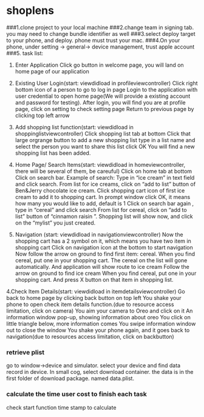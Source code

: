 # shoplens
###1.clone project to your local machine
###2.change team in signing tab. you may need to change bundle identifier as well
###3.select deploy target to your phone, and deploy. phone must trust your mac.
###4.On your phone, under setting -> general-> device management, trust apple account
###5. task list:

1. Enter Application
Click go button in welcome page, you will land on home page of our application

2. Existing User Login(start: viewdidload in profileviewcontroller)
Click right bottom icon of a person to go to log in page
Login to the application with user credential to open home page(We will provide a existing account and password for testing).
After login, you will find you are at profile page, click on setting to check setting page
Return to previous page by clicking top left arrow

3. Add shopping list function(start: viewdidload in shoppinglistviewcontroller)
Click shopping list tab at bottom
Click that large orgrange button to add a new shopping list
type in a list name and select the person you want to share this list
click OK
You will find a new shopping list has been added. 

2. Home Page/ Search Items(start: viewdidload in homeviewcontroller, there will be several of them, be careuful)
Click on home tab at bottom
Click on search bar.
Example of search: Type in “ice cream” in text field and click search. 
From list for ice creams, click on “add to list” button of Ben&Jerry chocolate ice cream.
Click shopping cart icon of first ice cream to add it to shopping cart.
In prompt window click OK, it means how many you would like to add, default is 1
Click on search bar again ,  type in “cereal” and click search
From list for cereal, click on “add to list” button of “cinnamon raisin ”.
Shopping list will show now, and click on the “mylist” you just created.

3. Navigation (start: viewdidload in navigationviewcontroller)
Now the shopping cart has a 2 symbol on it, which means you have two item in shopping cart
Click on navigation icon at the bottom to start navigation
Now follow the arrow on ground to find first item: cereal.
When you find cereal, put one in your shopping cart. The cereal on the list will gone automatically. And application will show route to ice cream
Follow the arrow on ground to find ice cream
When you find cereal, put one in your shopping cart. And press X button on that item in shopping list.


4.Check Item Details(start: viewdidload in itemdetailsviewcontroller)
Go back to home page by clicking back button on top left
You shake your phone to open check item details function.(due to resource access limitation, click on camera)
You aim your camera to Oreo and click on it
An information window pop-up, showing information about oreo
You click on little triangle below, more information comes
You swipe information window out to close the window
You shake your phone again, and it goes back to navigation(due to resources access limitation, click on backbutton)


### retrieve plist
go to window->device and simulator. select your device and find data record in device. In small cog, select download container. the data is in the first folder of download package. named data.plist.

### calculate the time user cost to finish each task
check start function time stamp to calculate


  
